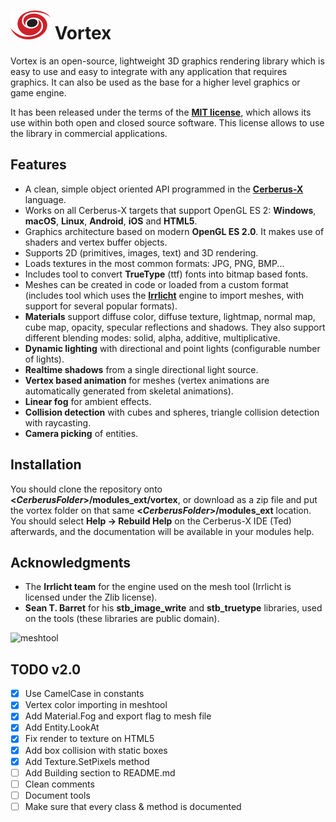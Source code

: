 # ![Vortex](./logo.png) Vortex

Vortex is an open-source, lightweight 3D graphics rendering library which is easy to use and easy to integrate with any application that requires graphics. It can also be used as the base for a higher level graphics or game engine.

It has been released under the terms of the [**MIT license**](https://en.wikipedia.org/wiki/MIT_License), which allows its use within both open and closed source software. This license allows to use the library in commercial applications.

## Features
* A clean, simple object oriented API programmed in the [**Cerberus-X**](http://www.cerberus-x.com) language.
* Works on all Cerberus-X targets that support OpenGL ES 2: **Windows**, **macOS**, **Linux**, **Android**, **iOS** and **HTML5**.
* Graphics architecture based on modern **OpenGL ES 2.0**. It makes use of shaders and vertex buffer objects.
* Supports 2D (primitives, images, text) and 3D rendering.
* Loads textures in the most common formats: JPG, PNG, BMP...
* Includes tool to convert **TrueType** (ttf) fonts into bitmap based fonts.
* Meshes can be created in code or loaded from a custom format (includes tool which uses the [**Irrlicht**](http://irrlicht.sourceforge.net) engine to import meshes, with support for several popular formats).
* **Materials** support diffuse color, diffuse texture, lightmap, normal map, cube map, opacity, specular reflections and shadows. They also support different blending modes: solid, alpha, additive, multiplicative.
* **Dynamic lighting** with directional and point lights (configurable number of lights).
* **Realtime shadows** from a single directional light source.
* **Vertex based animation** for meshes (vertex animations are automatically generated from skeletal animations).
* **Linear fog** for ambient effects.
* **Collision detection** with cubes and spheres, triangle collision detection with raycasting.
* **Camera picking** of entities.

## Installation
You should clone the repository onto **<*CerberusFolder*>/modules_ext/vortex**, or download as a zip file and put the vortex folder on that same **<*CerberusFolder*>/modules_ext** location. You should select **Help -> Rebuild Help** on the Cerberus-X IDE (Ted) afterwards, and the documentation will be available in your modules help.

## Acknowledgments
* The **Irrlicht team** for the engine used on the mesh tool (Irrlicht is licensed under the Zlib license).
* **Sean T. Barret** for his **stb_image_write** and **stb_truetype** libraries, used on the tools (these libraries are public domain).

![meshtool](./stuff/meshtool.jpg)

## TODO v2.0
- [x] Use CamelCase in constants
- [x] Vertex color importing in meshtool
- [x] Add Material.Fog and export flag to mesh file
- [x] Add Entity.LookAt
- [x] Fix render to texture on HTML5
- [x] Add box collision with static boxes
- [x] Add Texture.SetPixels method
- [ ] Add Building section to README.md
- [ ] Clean comments
- [ ] Document tools
- [ ] Make sure that every class & method is documented
